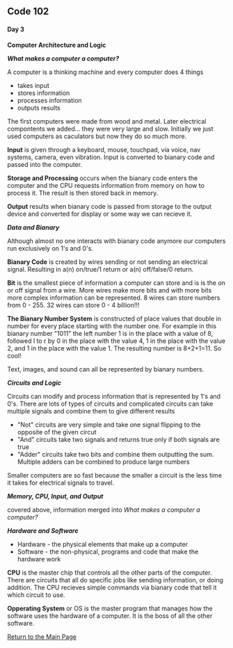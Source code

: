 ## Code 102
#### Day 3

**Computer Architecture and Logic**

***What makes a computer a computer?***

A computer is a thinking machine and every computer does 4 things
- takes input
- stores information
- processes information
- outputs results

The first computers were made from wood and metal. Later electrical compontents we added... they were very large and slow. Initially we just used computers as caculators but now they do so much more.

**Input** is given through a keyboard, mouse, touchpad, via voice, nav systems, camera, even vibration. Input is converted to bianary code and passed into the computer.

**Storage and Processing** occurs when the bianary code enters the computer and the CPU requests information from memory on how to process it. The result is then stored back in memory.

**Output** results when bianary code is passed from storage to the output device and converted for display or some way we can recieve it.

***Data and Bianary***

Although almost no one interacts with bianary code anymore our computers run exclusively on 1's and 0's. 

**Bianary Code** is created by wires sending or not sending an electrical signal. Resulting in a(n) on/true/1 return or a(n) off/false/0 return.

**Bit** is the smallest piece of information a computer can store and is is the on or off signal from a wire. More wires make more bits and with more bits more complex information can be represented. 8 wires can store numbers from 0 - 255. 32 wires can store 0 - 4 billion!!!

**The Bianary Number System** is constructed of place values that double in number for every place starting with the number one. For example in this bianary number "1011" the left number 1 is in the place with a value of 8, followed l to r by 0 in the place with the value 4, 1 in the place with the value 2, and 1 in the place with the value 1. The resulting number is 8+2+1=11. So cool!

Text, images, and sound can all be represented by bianary numbers.

***Circuits and Logic***

Circuits can modify and process information that is represented by 1's and 0's. There are lots of types of circuits and complicated circuits can take multiple signals and combine them to give different results
- "Not" circuits are very simple and take one signal flipping to the opposite of the given circut
- "And" circuits take two signals and returns true only if both signals are true
- "Adder" circuits take two bits and combine them outputting the sum. Multiple adders can be combined to produce large numbers

Smaller computers are so fast because the smaller a circuit is the less time it takes for electrical signals to travel.

***Memory, CPU, Input, and Output***

covered above, information merged into *What makes a computer a computer?*

***Hardware and Software***

- Hardware - the physical elements that make up a computer
- Software - the non-physical, programs and code that make the hardware work

**CPU** is the master chip that controls all the other parts of the computer. There are circuits that all do specific jobs like sending information, or doing addition. The CPU recieves simple commands via bianary code that tell it which circuit to use. 

**Opperating System** or OS is the master program that manages how the software uses the hardware of a computer. It is the boss of all the other software.


[Return to the Main Page](README.md)